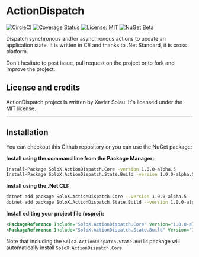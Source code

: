 # ActionDispatch
[![CircleCI](https://circleci.com/gh/xaviersolau/ActionDispatch.svg?style=svg)](https://circleci.com/gh/xaviersolau/ActionDispatch)
[![Coverage Status](https://coveralls.io/repos/github/xaviersolau/ActionDispatch/badge.svg?branch=master)](https://coveralls.io/github/xaviersolau/ActionDispatch?branch=master)
[![License: MIT](https://img.shields.io/badge/License-MIT-blue.svg)](LICENSE)
[![NuGet Beta](https://img.shields.io/nuget/vpre/SoloX.ActionDispatch.Core.svg)](https://www.nuget.org/packages/SoloX.ActionDispatch.Core)

Dispatch synchronous and/or asynchronous actions to update an application state.
It is written in C# and thanks to .Net Standard, it is cross platform.

Don't hesitate to post issue, pull request on the project or to fork and improve the project.

## License and credits

ActionDispatch project is written by Xavier Solau. It's licensed under the MIT license.

 * * *

## Installation

You can checkout this Github repository or you can use the NuGet package:

**Install using the command line from the Package Manager:**
```bash
Install-Package SoloX.ActionDispatch.Core -version 1.0.0-alpha.5
Install-Package SoloX.ActionDispatch.State.Build -version 1.0.0-alpha.5
```

**Install using the .Net CLI:**
```bash
dotnet add package SoloX.ActionDispatch.Core --version 1.0.0-alpha.5
dotnet add package SoloX.ActionDispatch.State.Build --version 1.0.0-alpha.5
```

**Install editing your project file (csproj):**
```xml
<PackageReference Include="SoloX.ActionDispatch.Core" Version="1.0.0-alpha.5" />
<PackageReference Include="SoloX.ActionDispatch.State.Build" Version="1.0.0-alpha.5" />
```

Note that including the `SoloX.ActionDispatch.State.Build` package will automatically install `SoloX.ActionDispatch.Core`.
